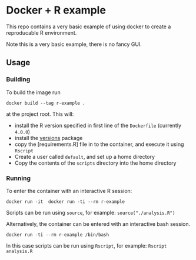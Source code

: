 # Docker + R example

This repo contains a very basic example of using
docker to create a reproducable R environment.

Note this is a very basic example, there is no
fancy GUI.

## Usage

### Building

To build the image run

```
docker build --tag r-example .
```

at the project root.
This will:

- install the R version
specified in first line of the `Dockerfile`
(currently `4.0.0`)
- install the [versions](https://cran.r-project.org/web/packages/versions/index.html) package
- copy the [requirements.R] file in to the container, and execute it using `Rscript`
- Create a user called `default`, and set up a home directory
- Copy the contents of the `scripts` directory into the home directory

### Running

To enter the container with an interactive R session:

```
docker run -it  docker run -ti --rm r-example
```

Scripts can be run using `source`, for example: `source("./analysis.R")`

Alternatively, the container can be entered with an interactive bash session.

```
docker run -ti --rm r-example /bin/bash
```

In this case scripts can be run using `Rscript`, for example: `Rscript analysis.R`
